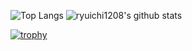 ![Top Langs](https://github-readme-stats.vercel.app/api/top-langs/?username=ryuichi1208&hide=html)
![ryuichi1208's github stats](https://github-readme-stats.vercel.app/api?username=ryuichi1208&show_icons=true&count_private=true&line_height=40)

[![trophy](https://github-profile-trophy.vercel.app/?username=ryuichi1208)](https://github.com/ryo-ma/github-profile-trophy)
